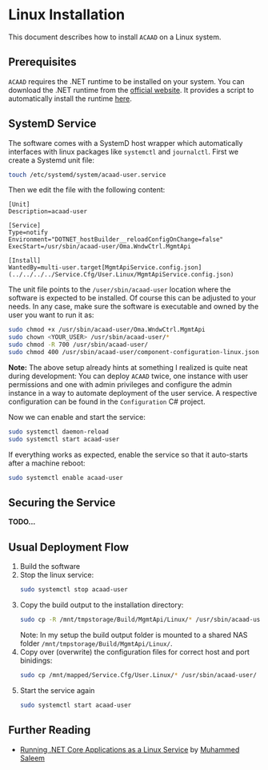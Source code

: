 # Linux Installation

This document describes how to install `ACAAD` on a Linux system.

## Prerequisites

`ACAAD` requires the .NET runtime to be installed on your system. You can download the .NET runtime from
the [official website](https://dotnet.microsoft.com/download).
It provides a script to automatically install the
runtime [here](https://learn.microsoft.com/en-us/dotnet/core/install/linux-scripted-manual#scripted-install).

## SystemD Service

The software comes with a SystemD host wrapper which automatically interfaces with linux packages like `systemctl` and
`journalctl`. First we create a Systemd unit file:

```sh
touch /etc/systemd/system/acaad-user.service
```

Then we edit the file with the following content:

```
[Unit]
Description=acaad-user

[Service]
Type=notify
Environment="DOTNET_hostBuilder__reloadConfigOnChange=false"
ExecStart=/usr/sbin/acaad-user/Oma.WndwCtrl.MgmtApi

[Install]
WantedBy=multi-user.target[MgmtApiService.config.json](../../../../Service.Cfg/User.Linux/MgmtApiService.config.json)
```

The unit file points to the `/user/sbin/acaad-user` location where the software is expected to be installed. Of course
this can be adjusted to your needs. In any case, make sure the software is executable and owned by the user you want to
run it as:

``` sh
sudo chmod +x /usr/sbin/acaad-user/Oma.WndwCtrl.MgmtApi
sudo chown <YOUR_USER> /usr/sbin/acaad-user/*
sudo chmod -R 700 /usr/sbin/acaad-user/
sudo chmod 400 /usr/sbin/acaad-user/component-configuration-linux.json
```

__Note:__ The above setup already hints at something I realized is quite neat during development: You can deploy `ACAAD`
twice, one instance with user permissions and one with admin privileges and configure the admin instance in a way to
automate deployment of the user service. A respective configuration can be found in the `Configuration` C# project.

Now we can enable and start the service:

```sh
sudo systemctl daemon-reload
sudo systemctl start acaad-user
```

If everything works as expected, enable the service so that it auto-starts after a machine reboot:

``` sh
sudo systemctl enable acaad-user
```

## Securing the Service

__TODO...__

## Usual Deployment Flow

1. Build the software
2. Stop the linux service:
    ```sh
    sudo systemctl stop acaad-user
    ```
3. Copy the build output to the installation directory:
    ```sh
    sudo cp -R /mnt/tmpstorage/Build/MgmtApi/Linux/* /usr/sbin/acaad-user/
    ```
   Note: In my setup the build output folder is mounted to a shared NAS folder `/mnt/tmpstorage/Build/MgmtApi/Linux/`.
4. Copy over (overwrite) the configuration files for correct host and port binidings:
    ```sh
    sudo cp /mnt/mapped/Service.Cfg/User.Linux/* /usr/sbin/acaad-user/
    ```
5. Start the service again
    ```sh
    sudo systemctl start acaad-user
    ```

## Further Reading

- [Running .NET Core Applications as a Linux Service](https://code-maze.com/aspnetcore-running-applications-as-linux-service/)
  by [Muhammed Saleem](https://code-maze.com/author/muhammed-saleem/)
